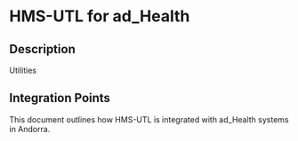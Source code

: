 # HMS-UTL for ad_Health

## Description

Utilities

## Integration Points

This document outlines how HMS-UTL is integrated with ad_Health systems in Andorra.
